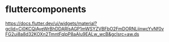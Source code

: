 # fluttercomponents

https://docs.flutter.dev/ui/widgets/material?gclid=Cj0KCQiAyeWrBhDDARIsAGP1mWSYZVBFbO2FmDORNLjinwcYvNf0vFG2ui8a8d32KOXn2TmntFqlpP8aAlu9EALw_wcB&gclsrc=aw.ds

